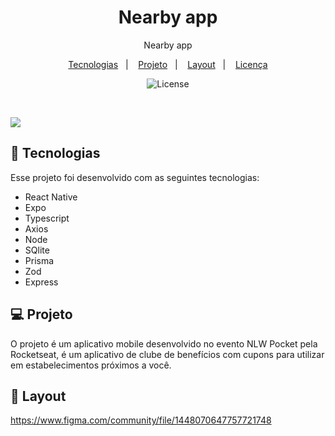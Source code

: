 <h1 align="center"> Nearby app</h1>

<p align="center">
Nearby app
 <br/>
</p>

<p align="center">
  <a href="#-tecnologias">Tecnologias</a>&nbsp;&nbsp;&nbsp;|&nbsp;&nbsp;&nbsp;
  <a href="#-projeto">Projeto</a>&nbsp;&nbsp;&nbsp;|&nbsp;&nbsp;&nbsp;
  <a href="#-layout">Layout</a>&nbsp;&nbsp;&nbsp;|&nbsp;&nbsp;&nbsp;
  <a href="#memo-licença">Licença</a>
</p>

<p align="center">
  <img alt="License" src="https://img.shields.io/static/v1?label=license&message=MIT&color=49AA26&labelColor=000000">
</p>

<br>

![]([./.github/cover.png](https://github.com/vandodev/nlw-near-by/raw/main/.github/cover.png))

## 🚀 Tecnologias

Esse projeto foi desenvolvido com as seguintes tecnologias:

- React Native
- Expo
- Typescript
- Axios
- Node
- SQlite
- Prisma
- Zod
- Express

## 💻 Projeto

O projeto é um aplicativo mobile desenvolvido no evento NLW Pocket pela Rocketseat, é um aplicativo  de clube de benefícios com cupons para utilizar em estabelecimentos próximos a você.

## 🎨 Layout
https://www.figma.com/community/file/1448070647757721748

